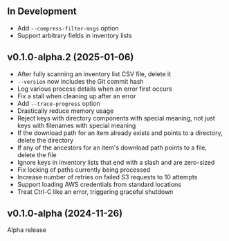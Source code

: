 In Development
--------------
- Add `--compress-filter-msgs` option
- Support arbitrary fields in inventory lists

v0.1.0-alpha.2 (2025-01-06)
---------------------------
- After fully scanning an inventory list CSV file, delete it
- `--version` now includes the Git commit hash
- Log various process details when an error first occurs
- Fix a stall when cleaning up after an error
- Add `--trace-progress` option
- Drastically reduce memory usage
- Reject keys with directory components with special meaning, not just keys
  with filenames with special meaning
- If the download path for an item already exists and points to a directory,
  delete the directory
- If any of the ancestors for an item's download path points to a file, delete
  the file
- Ignore keys in inventory lists that end with a slash and are zero-sized
- Fix locking of paths currently being processed
- Increase number of retries on failed S3 requests to 10 attempts
- Support loading AWS credentials from standard locations
- Treat Ctrl-C like an error, triggering graceful shutdown

v0.1.0-alpha (2024-11-26)
-------------------------
Alpha release
